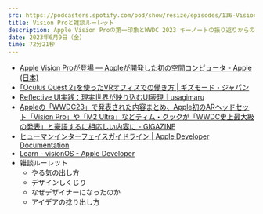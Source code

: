 ```yaml
---
src: https://podcasters.spotify.com/pod/show/resize/episodes/136-Vision-Pro-e25fc5s
title: Vision Proと雑談ルーレット
description: Apple Vision Proの第一印象とWWDC 2023 キーノートの振り返りからの雑談ルーレットを回してみました。
date: 2023年6月9日（金）
time: 72分21秒
---
```


- [Apple Vision Proが登場 — Appleが開発した初の空間コンピュータ - Apple (日本)](https://www.apple.com/jp/newsroom/2023/06/introducing-apple-vision-pro/)
- [｢Oculus Quest 2｣を使ったVRオフィスでの働き方 | ギズモード・ジャパン](https://www.gizmodo.jp/2021/07/how-to-work-in-vr-office-using-oculus-quest-2.html)
- [Reflective UI実践：現実世界が映り込むUI表現｜usagimaru](https://note.com/usagimaruma/n/n0b32918b2e15)
- [Appleの「WWDC23」で発表された内容まとめ、Apple初のARヘッドセット「Vision Pro」や「M2 Ultra」などティム・クックが「WWDC史上最大級の発表」と豪語するに相応しい内容に - GIGAZINE](https://gigazine.net/news/20230606-apple-wwdc23/)
- [ヒューマンインターフェイスガイドライン | Apple Developer Documentation](https://developer.apple.com/jp/design/human-interface-guidelines)
- [Learn - visionOS - Apple Developer](https://developer.apple.com/visionos/learn/)
- 雑談ルーレット
    - やる気の出し方
    - デザインしくじり
    - なぜデザイナーになったのか
    - アイデアの捻り出し方
